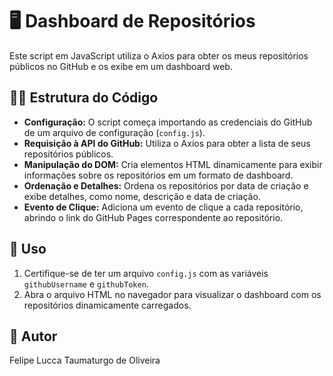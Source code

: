 # 🖥️ Dashboard de Repositórios

Este script em JavaScript utiliza o Axios para obter os meus repositórios públicos no GitHub e os exibe em um dashboard web.

## 👨‍💻 Estrutura do Código

- **Configuração:** O script começa importando as credenciais do GitHub de um arquivo de configuração (`config.js`).
- **Requisição à API do GitHub:** Utiliza o Axios para obter a lista de seus repositórios públicos.
- **Manipulação do DOM:** Cria elementos HTML dinamicamente para exibir informações sobre os repositórios em um formato de dashboard.
- **Ordenação e Detalhes:** Ordena os repositórios por data de criação e exibe detalhes, como nome, descrição e data de criação.
- **Evento de Clique:** Adiciona um evento de clique a cada repositório, abrindo o link do GitHub Pages correspondente ao repositório.

## 🔎 Uso

1. Certifique-se de ter um arquivo `config.js` com as variáveis `githubUsername` e `githubToken`.
2. Abra o arquivo HTML no navegador para visualizar o dashboard com os repositórios dinamicamente carregados.

## 📌 Autor

Felipe Lucca Taumaturgo de Oliveira

